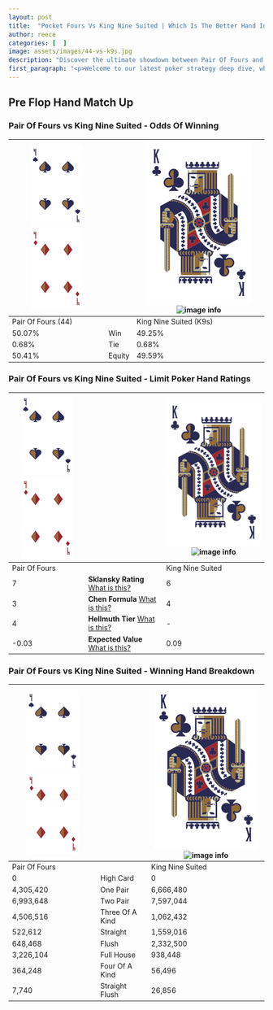 ```yaml
---
layout: post
title:  "Pocket Fours Vs King Nine Suited | Which Is The Better Hand In Poker? A Complete Guide"
author: reece
categories: [  ]
image: assets/images/44-vs-k9s.jpg
description: "Discover the ultimate showdown between Pair Of Fours and King Nine Suited in poker! Uncover the odds, strategies, and scenarios where one hand triumphs over the other. Get ready to up your poker game with this thrilling analysis."
first_paragraph: "<p>Welcome to our latest poker strategy deep dive, where we're pitting two distinct hands against each other in a high-stakes showdown: Pair Of Fours vs King Nine Suited.</p><p>In the dynamic world of poker, every decision counts, and knowing which hand holds the upper hand is key to your success at the table.</p><p>In this article, we'll dissect these two hands, explore the scenarios where one dominates the other, and equip you with the knowledge to make strategic choices that can tip the odds in your favor.</p><p>Get ready to unravel the intriguing dynamics of these poker hands and elevate your game to new heights.</p>"
---
```




[comment]: # (sp0)

## Pre Flop Hand Match Up

<div class="table hand-ratings" markdown="1"> 



### Pair Of Fours vs King Nine Suited - Odds Of Winning


    
| ![image info](assets/images/hand1/4.png) ![image info](assets/images/hand1/4o.png) |  | ![image info](assets/images/hand2/K.png) ![image info](assets/images/hand2/9s.png) |
| -------- | -------- | -------- |
| Pair Of Fours (44) |  | King Nine Suited (K9s) |
| 50.07% | Win | 49.25% |
| 0.68% | Tie | 0.68% |
| 50.41% | Equity | 49.59% |




[comment]: # (sp1)



### Pair Of Fours vs King Nine Suited - Limit Poker Hand Ratings


    
| ![image info](assets/images/hand1/4.png) ![image info](assets/images/hand1/4o.png) |  | ![image info](assets/images/hand2/K.png) ![image info](assets/images/hand2/9s.png) |
| -------- | -------- | -------- |
| Pair Of Fours |  | King Nine Suited |
| 7 | **Sklansky Rating** [What is this?](/sklansky-rating-explained) | 6 |
| 3 | **Chen Formula** [What is this?](/chen-formula-explained) | 4 |
| 4 | **Hellmuth Tier** [What is this?](/Hellmuth-tier-explained) | - |
| -0.03 | **Expected Value** [What is this?](/expected-value-explained) | 0.09 |




[comment]: # (sp2)



### Pair Of Fours vs King Nine Suited - Winning Hand Breakdown


    
| ![image info](assets/images/hand1/4.png) ![image info](assets/images/hand1/4o.png) |  | ![image info](assets/images/hand2/K.png) ![image info](assets/images/hand2/9s.png) |
| -------- | -------- | -------- |
| Pair Of Fours |  | King Nine Suited |
| 0 | High Card | 0 |
| 4,305,420 | One Pair | 6,666,480 |
| 6,993,648 | Two Pair | 7,597,044 |
| 4,506,516 | Three Of A Kind | 1,062,432 |
| 522,612 | Straight | 1,559,016 |
| 648,468 | Flush | 2,332,500 |
| 3,226,104 | Full House | 938,448 |
| 364,248 | Four Of A Kind | 56,496 |
| 7,740 | Straight Flush | 26,856 |




[comment]: # (sp3)



</div>

[comment]: # (sp4)



[comment]: # (sp5)

